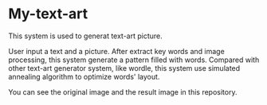 # My-text-art
This system is used to generat text-art picture.

User input a text and a picture.
After extract key words and image processing, this system generate a pattern filled with words.
Compared with other text-art generator system, like wordle, this system use simulated annealing algorithm to optimize words' layout.

You can see the original image and the result image in this repository.
